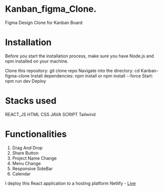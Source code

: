 # Kanban_figma_Clone.

Figma Design Clone for Kanban Board

# Installation
Before you start the installation process, make sure you have Node.js and npm installed on your machine.

Clone this repository: git clone repo
Navigate into the directory: cd Kanban-figma-clone
Install dependencies: npm install or npm install --force
Start: npm run dev
Deploy

# Stacks used

REACT_JS
HTML
CSS
JAVA SCRIPT
Tailwind

# Functionalities

1. Drag And Drop
2. Share Button
3. Project Name Change
4. Menu Change
5. Responsive SideBar
6. Calendar

I deploy this React application to a hosting platform Netlify - [Live](https://kanban-figma-clone.netlify.app/)
